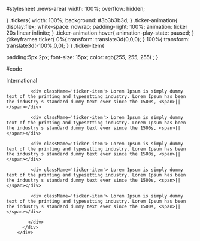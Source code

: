#stylesheet
.news-area{
  width: 100%;
  overflow: hidden;
  
}
.tickers{
  width: 100%;
  background: #3b3b3b3d;
}
.ticker-animation{
  display:flex;
  white-space: nowrap;
  padding-right: 100%;
  animation: ticker 20s linear infinite;
}
.ticker-animation:hover{
 animation-play-state: paused;
}
@keyframes ticker{
  0%{
    transform: translate3d(0,0,0);
  }
  100%{
    transform: translate3d(-100%,0,0);
  }
}
.ticker-item{
 
  padding:5px 2px;
  font-size: 15px;
  color: rgb(255, 255, 255) ;
}



#code
<div className='headline'>International</div>
        <div className='news-area'>
          <div className='tickers'>
            <div className='ticker-animation'>

             <div className='ticker-item'> Lorem Ipsum is simply dummy text of the printing and typesetting industry. Lorem Ipsum has been the industry's standard dummy text ever since the 1500s, <span>||</span></div>

             <div className='ticker-item'> Lorem Ipsum is simply dummy text of the printing and typesetting industry. Lorem Ipsum has been the industry's standard dummy text ever since the 1500s, <span>||</span></div>

             <div className='ticker-item'> Lorem Ipsum is simply dummy text of the printing and typesetting industry. Lorem Ipsum has been the industry's standard dummy text ever since the 1500s, <span>||</span></div>

             <div className='ticker-item'> Lorem Ipsum is simply dummy text of the printing and typesetting industry. Lorem Ipsum has been the industry's standard dummy text ever since the 1500s, <span>||</span></div>

             <div className='ticker-item'> Lorem Ipsum is simply dummy text of the printing and typesetting industry. Lorem Ipsum has been the industry's standard dummy text ever since the 1500s, <span>||</span></div>
            
            </div>
          </div>
        </div>
